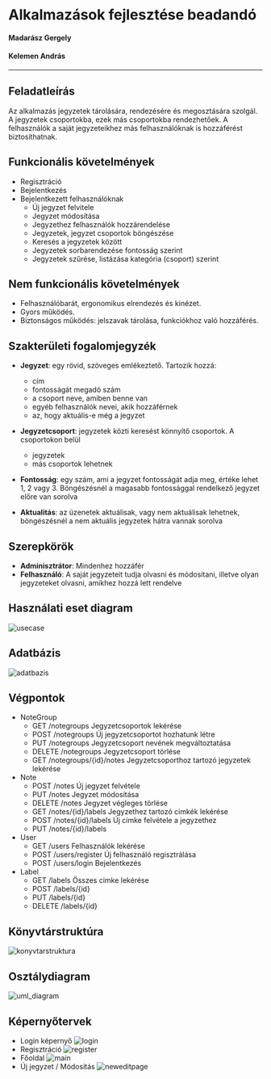 ﻿# Alkalmazások fejlesztése beadandó


#### Madarász Gergely
#### Kelemen András
***

## Feladatleírás
Az alkalmazás jegyzetek tárolására, rendezésére és megosztására szolgál. A jegyzetek csoportokba,
ezek más csoportokba rendezhetőek. A felhasználók a saját jegyzeteikhez más felhasználóknak 
is hozzáférést biztosíthatnak.

## Funkcionális követelmények
* Regisztráció
* Bejelentkezés
* Bejelentkezett felhasználóknak
	- Új jegyzet felvitele
	- Jegyzet módosítása
	- Jegyzethez felhasználók hozzárendelése
	- Jegyzetek, jegyzet csoportok böngészése
	- Keresés a jegyzetek között 
	- Jegyzetek sorbarendezése fontosság szerint
	- Jegyzetek szűrése, listázása kategória (csoport) szerint

## Nem funkcionális követelmények
* Felhasználóbarát, ergonomikus elrendezés és kinézet.
* Gyors működés.
* Biztonságos működés: jelszavak tárolása, funkciókhoz való hozzáférés.

## Szakterületi fogalomjegyzék
* **Jegyzet**: egy rövid, szöveges emlékeztető. Tartozik hozzá: 
	- cím
	- fontosságát megadó szám 
	- a csoport neve, amiben benne van 
	- egyéb felhasználók nevei, akik hozzáférnek
	- az, hogy aktuális-e még a jegyzet

* **Jegyzetcsoport**: jegyzetek közti keresést könnyítő csoportok. A csoportokon belül 
	- jegyzetek
	- más csoportok lehetnek

* **Fontosság**: egy szám, ami a jegyzet fontosságát adja meg, értéke lehet 1, 2 vagy 3. Böngészésnél
a magasabb fontossággal rendelkező jegyzet előre van sorolva 

* **Aktualitás**: az üzenetek aktuálisak, vagy nem aktuálisak lehetnek, böngészésnél a nem aktuális 
jegyzetek hátra vannak sorolva

## Szerepkörök
* **Adminisztrátor**: Mindenhez hozzáfér
* **Felhasználó**: A saját jegyzeteit tudja olvasni és módosítani, illetve olyan jegyzeteket olvasni, 
amikhez hozzá lett rendelve

## Használati eset diagram
![usecase](https://github.com/a-kelemen/alkfejl1/blob/master/usecase.png)

## Adatbázis
![adatbazis](https://github.com/a-kelemen/alkfejl1/blob/master/database.png)

## Végpontok

* NoteGroup
	- GET /notegroups Jegyzetcsoportok lekérése
	- POST /notegroups Új jegyzetcsoportot hozhatunk létre	
	- PUT /notegroups Jegyzetcsoport nevének megváltoztatása
	- DELETE /notegroups Jegyzetcsoport törlése
	- GET /notegroups/{id}/notes Jegyzetcsoporthoz tartozó jegyzetek lekérése
* Note
	- POST /notes Új jegyzet felvétele
	- PUT /notes Jegyzet módosítása
	- DELETE /notes Jegyzet végleges törlése
	- GET /notes/{id}/labels Jegyzethez tartozó cimkék lekérése
	- POST /notes/{id}/labels Új cimke felvétele a jegyzethez
	- PUT /notes/{id}/labels
* User
	- GET /users Felhasználók lekérése
	- POST /users/register Új felhasználó regisztrálása
	- POST /users/login Bejelentkezés
* Label
	- GET /labels Összes cimke lekérése
	- POST /labels/{id}
	- PUT /labels/{id}
	- DELETE /labels/{id}
	
## Könyvtárstruktúra
![konyvtarstruktura](https://github.com/a-kelemen/alkfejl1/blob/master/konyvtarszerkezet.jpg)

## Osztálydiagram
![uml_diagram](https://github.com/a-kelemen/alkfejl1/blob/master/uml.png)

## Képernyőtervek
* Login képernyő
![login](https://github.com/a-kelemen/alkfejl1/blob/master/login.PNG)
* Regisztráció
![register](https://github.com/a-kelemen/alkfejl1/blob/master/register.PNG)
* Főoldal
![main](https://github.com/a-kelemen/alkfejl1/blob/master/mainpage.PNG)
* Új jegyzet / Módosítás
![neweditpage](https://github.com/a-kelemen/alkfejl1/blob/master/neweditpage.PNG)
